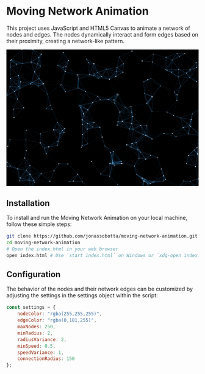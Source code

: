# Moving Network Animation

This project uses JavaScript and HTML5 Canvas to animate a network of nodes and edges. The nodes dynamically interact and form edges based on their proximity, creating a network-like pattern.

![Example Image](docs/img/network-example.png)


## Installation

To install and run the Moving Network Animation on your local machine, follow these simple steps:

```bash
git clone https://github.com/jonassobotta/moving-network-animation.git
cd moving-network-animation
# Open the index.html in your web browser
open index.html # Use `start index.html` on Windows or `xdg-open index.html` on Linux
```

## Configuration

The behavior of the nodes and their network edges can be customized by adjusting the settings in the settings object within the script:

```javascript
const settings = {
    nodeColor: "rgba(255,255,255)",
    edgeColor: "rgba(0,181,255)",
    maxNodes: 250,
    minRadius: 2,
    radiusVariance: 2,
    minSpeed: 0.5,
    speedVariance: 1,
    connectionRadius: 150
};